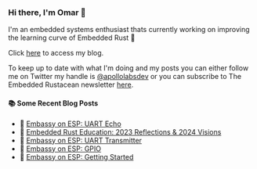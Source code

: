 ### Hi there, I'm Omar 👋

I'm an embedded systems enthusiast thats currently working on improving the learning curve of Embedded Rust 🦀

Click [here](https://apollolabsblog.hashnode.dev/) to access my blog.

To keep up to date with what I'm doing and my posts you can either follow me on Twitter my handle is [@apollolabsdev](https://twitter.com/apollolabsbin) or you can subscribe to The Embedded Rustacean newsletter [here](https://www.theembeddedrustacean.com/subscribe).

<!--
**apollolabsdev/apollolabsdev** is a ✨ _special_ ✨ repository because its `README.md` (this file) appears on your GitHub profile.

Here are some ideas to get you started:

- 🔭 I’m currently working on ...
- 🌱 I’m currently learning ...
- 👯 I’m looking to collaborate on ...
- 🤔 I’m looking for help with ...
- 💬 Ask me about ...
- 📫 How to reach me: ...
- 😄 Pronouns: ...
- ⚡ Fun fact: ...
-->


#### :books: Some Recent Blog Posts
<!-- BLOGPOSTS:START -->
 - 💫 [Embassy on ESP: UART Echo](https://apollolabsblog.hashnode.dev/embassy-on-esp-uart-echo)
 - 🌮 [Embedded Rust Education: 2023 Reflections &amp; 2024 Visions](https://apollolabsblog.hashnode.dev/embedded-rust-education-2023-reflections-2024-visions)
 - 💫 [Embassy on ESP: UART Transmitter](https://apollolabsblog.hashnode.dev/embassy-on-esp-uart-transmitter)
 - 🚀 [Embassy on ESP: GPIO](https://apollolabsblog.hashnode.dev/embassy-on-esp-gpio)
 - 💫 [Embassy on ESP: Getting Started](https://apollolabsblog.hashnode.dev/embassy-on-esp-getting-started)<!-- BLOGPOSTS:END -->
